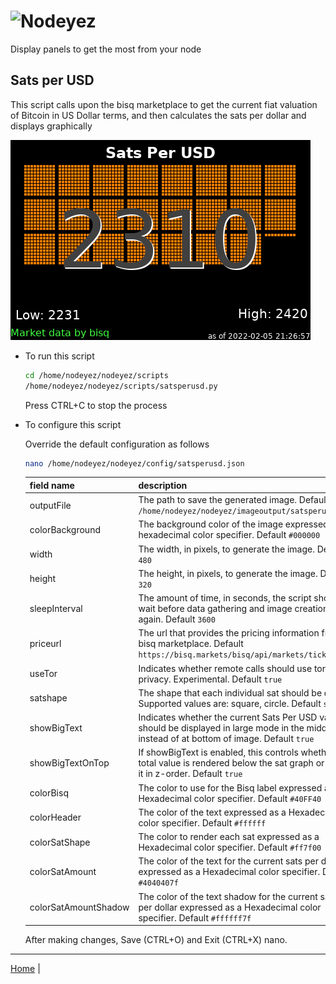 # ![Nodeyez](../../../raw/branch/main/images/nodeyez.svg)
Display panels to get the most from your node

## Sats per USD

This script calls upon the bisq marketplace to get the current fiat valuation of
Bitcoin in US Dollar terms, and then calculates the sats per dollar and displays
graphically

![sample sats per usd display](../images/satsperusd.png)

* To run this script

   ```sh
   cd /home/nodeyez/nodeyez/scripts
   /home/nodeyez/nodeyez/scripts/satsperusd.py
   ```

   Press CTRL+C to stop the process

* To configure this script

   Override the default configuration as follows

   ```sh
   nano /home/nodeyez/nodeyez/config/satsperusd.json
   ```

   | field name | description |
   | --- | --- |
   | outputFile | The path to save the generated image. Default `/home/nodeyez/nodeyez/imageoutput/satsperusd.png` |
   | colorBackground | The background color of the image expressed as a hexadecimal color specifier. Default `#000000` |
   | width | The width, in pixels, to generate the image. Default `480` |
   | height | The height, in pixels, to generate the image. Default `320` |
   | sleepInterval | The amount of time, in seconds, the script should wait before data gathering and image creation again. Default `3600` |
   | priceurl | The url that provides the pricing information from bisq marketplace. Default `https://bisq.markets/bisq/api/markets/ticker` |
   | useTor | Indicates whether remote calls should use torify for privacy. Experimental. Default `true` |
   | satshape | The shape that each individual sat should be drawn. Supported values are: square, circle. Default `square` |
   | showBigText | Indicates whether the current Sats Per USD value should be displayed in large mode in the middle instead of at bottom of image. Default `true` |
   | showBigTextOnTop | If showBigText is enabled, this controls whether the total value is rendered below the sat graph or above it in z-order. Default `true` |
   | colorBisq | The color to use for the Bisq label expressed as a Hexadecimal color specifier. Default `#40FF40` |
   | colorHeader | The color of the text expressed as a Hexadecial color specifier. Default `#ffffff` |
   | colorSatShape | The color to render each sat expressed as a Hexadecimal color specifier. Default `#ff7f00` |
   | colorSatAmount | The color of the text for the current sats per dollar expressed as a Hexadecimal color specifier. Default `#4040407f` |
   | colorSatAmountShadow | The color of the text shadow for the current sats per dollar expressed as a Hexadecimal color specifier. Default `#ffffff7f` |

   After making changes, Save (CTRL+O) and Exit (CTRL+X) nano.


---

[Home](../README.md) | 

